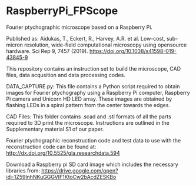 # RaspberryPi_FPScope
Fourier ptychographic microscope based on a Raspberry Pi. 

Published as:
Aidukas, T., Eckert, R., Harvey, A.R. et al. Low-cost, sub-micron resolution, wide-field computational microscopy using opensource hardware. Sci Rep 9, 7457 (2019). https://doi.org/10.1038/s41598-019-43845-9

This repository contains an instruction set to build the microscope, CAD files, data acqusition and data processing codes.

DATA_CAPTURE.py:
This file contains a Python script required to obtain images for Fourier ptychography using a Raspberry Pi computer, Raspberry Pi camera and Unicorn HD LED array. These images are obtained by flashing LEDs in a spiral pattern from the center towards the edges.

CAD Files:
This folder contains .scad and .stl formats of all the parts required to 3D print the microscope. Instructions are outlined in the Supplementary material S1 of our paper.

Fourier ptychographic reconstruction code and test data to use with the reconstruction code can be found at: http://dx.doi.org/10.5525/gla.researchdata.594

Download a Raspberry pi SD card image which includes the necessary libraries from:
https://drive.google.com/open?id=1Z59lnhNKuGGGVIF1KtoCw2bAcdZESKBo


